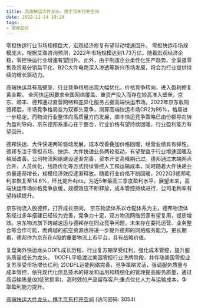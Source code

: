 ```yaml
---
title: 高端快运大件龙头，携手京东打开空间
date: 2022-11-14 19:29
tags:
- 德邦股份
---
```

零担快运行业市场规模巨大，宏观经济修复有望带动增速回升。
零担快运市场规模庞大，根据艾瑞咨询预测，2022年市场规模达到1.73万亿，随着宏观经济企稳，零担快运行业增速有望回升。此外，由于制造企业柔性化生产趋势、全渠道零售及贸易分销扁平化、B2C大件电商深入渗透等新兴市场发展，将会为行业提供持续的增长驱动力。

高端快运具有高壁垒，行业竞争格局出现大幅优化，价格竞争转向，进入盈利修复黄金期。
全网快运因要求全国网络覆盖、重资产投入而存在较高准入壁垒，京东、顺丰、德邦通过直营网络和差异化服务占据高端快运市场。2022年京东收购德邦后，市场竞争格局变为双寡头竞争，测算高端快运市场CR2为86%，格局进一步稳定。而物流行业整体向高质量方向发展，顺丰快运竞争策略已由份额导向转为盈利导向，京东德邦系重心在于整合，行业价格有望持续回暖，行业盈利能力有望回升。
<!-- more -->
德邦快运、大件快递两轮驱动发展，成本改善叠加价格回暖，经营业绩具有弹性。
德邦专注于零担市场，快运、大件快递业务两轮驱动，有望受益于行业增速回暖及格局改善。公司物流网络建设逐渐完善，资本开支高峰期已过。德邦通过末端网点合并，人员优化，线路优化等方式持续管控人工和运输成本，同时随着大件快递业务量逐渐增长，规模经济效应逐渐释放。随着行业价格不断回暖，2022Q3德邦毛利率恢复至14.6%，环比提升4pts，为近5年最高三季度盈利水平。展望未来，高端快运市场价格竞争放缓，规模效应不断释放，成本管控持续进行，公司毛利率有望持续提升。

京东物流入股德邦，打开成长空间。
京东物流体系以仓配体系为主，德邦物流体系经过多年搭建已经较为完善，竞争力十足，双方物流网络资源有望复用，提质增效。京东物流旗下跨越速运与德邦存在同业竞争问题，未来存在委托运营、业务整合等合作可能，而跨越的航空资源也将进一步提升德邦的网络服务能力。更长期看，德邦作为京东在A股的重要物流上市平台，具有战略价值。

复盘海外快运龙头ODFL成长历程，行业复苏期享受红利，强化成本管控，提升服务质量成长为龙头。
1)ODFL平稳渡过美国零担行业洗牌阶段，并伴随美国零担业复苏享受市场增长红利;
2)ODFL运能网络完善，竞争策略灵活，强调服务质量与成本管控，依托现代化信息技术的研发和运用和精细化的管理提高服务质量，通过高运输质量(如低货损率)、高时效的产品留存客户;重点优化人力与运输成本，争取盈利能力提升。

[高端快运大件龙头，携手京东打开空间](https://url12.ctfile.com/f/3948612-723688320-3d89f6?p=3054)
(访问密码: 3054)

